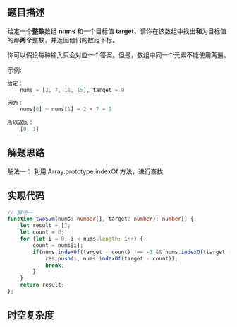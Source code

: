 ## 题目描述
给定一个**整数**数组 **nums** 和一个目标值 **target**，请你在该数组中找出**和**为目标值的那**两个**整数，并返回他们的数组下标。

你可以假设每种输入只会对应一个答案。但是，数组中同一个元素不能使用两遍。

示例:
```js
给定： 
	nums = [2, 7, 11, 15], target = 9

因为：
	nums[0] + nums[1] = 2 + 7 = 9
	
所以返回：
	[0, 1]
```

## 解题思路
解法一： 利用 Array.prototype.indexOf 方法，进行查找

## 实现代码
```typeScript
// 解法一
function twoSum(nums: number[], target: number): number[] {
    let result = [];
    let count = 0;
    for (let i = 0; i < nums.length; i++) {
        count = nums[i];
        if(nums.indexOf(target - count) !== -1 && nums.indexOf(target - count) !== i) {
            res.push(i, nums.indexOf(target - count));
            break;
        }
    }
    return result;
};
```

## 时空复杂度

